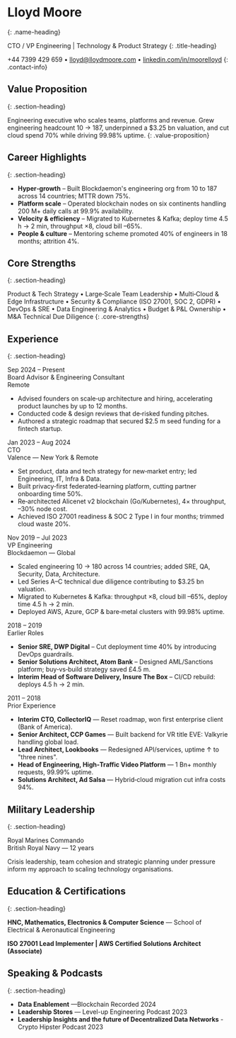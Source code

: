 # Lloyd Moore
{: .name-heading}

CTO / VP Engineering | Technology & Product Strategy
{: .title-heading}

<span>+44 7399 429 659</span> • 
<span><a href="mailto:lloyd@lloydmoore.com">lloyd@lloydmoore.com</a></span> • 
<span><a href="https://linkedin.com/in/moorelloyd">linkedin.com/in/moorelloyd</a></span>
{: .contact-info}

## Value Proposition
{: .section-heading}

Engineering executive who scales teams, platforms and revenue. Grew engineering headcount 10 → 187, underpinned a $3.25 bn valuation, and cut cloud spend 70% while driving 99.98% uptime.
{: .value-proposition}

## Career Highlights
{: .section-heading}

- **Hyper‑growth** – Built Blockdaemon's engineering org from 10 to 187 across 14 countries; MTTR down 75%.
- **Platform scale** – Operated blockchain nodes on six continents handling 200 M+ daily calls at 99.9% availability.
- **Velocity & efficiency** – Migrated to Kubernetes & Kafka; deploy time 4.5 h → 2 min, throughput ×8, cloud bill –65%.
- **People & culture** – Mentoring scheme promoted 40% of engineers in 18 months; attrition 4%.

## Core Strengths
{: .section-heading}

Product & Tech Strategy • Large‑Scale Team Leadership • Multi‑Cloud & Edge Infrastructure • Security & Compliance (ISO 27001, SOC 2, GDPR) • DevOps & SRE • Data Engineering & Analytics • Budget & P&L Ownership • M&A Technical Due Diligence
{: .core-strengths}

## Experience
{: .section-heading}

<div class="resume-entry" markdown="1">
<div class="resume-date">Sep 2024 – Present</div>
<div class="resume-content">
<div class="resume-position">Board Advisor & Engineering Consultant</div>
<div class="resume-company">Remote</div>
<div class="resume-description" markdown="1">

- Advised founders on scale‑up architecture and hiring, accelerating product launches by up to 12 months.
- Conducted code & design reviews that de‑risked funding pitches.
- Authored a strategic roadmap that secured $2.5 m seed funding for a fintech startup.

</div>
</div>
</div>

<div class="resume-entry" markdown="1">
<div class="resume-date">Jan 2023 – Aug 2024</div>
<div class="resume-content">
<div class="resume-position">CTO</div>
<div class="resume-company">Valence — New York & Remote</div>
<div class="resume-description" markdown="1">

- Set product, data and tech strategy for new‑market entry; led Engineering, IT, Infra & Data.
- Built privacy‑first federated‑learning platform, cutting partner onboarding time 50%.
- Re‑architected Alicenet v2 blockchain (Go/Kubernetes), 4× throughput, –30% node cost.
- Achieved ISO 27001 readiness & SOC 2 Type I in four months; trimmed cloud waste 20%.

</div>
</div>
</div>

<div class="resume-entry" markdown="1">
<div class="resume-date">Nov 2019 – Jul 2023</div>
<div class="resume-content">
<div class="resume-position">VP Engineering</div>
<div class="resume-company">Blockdaemon — Global</div>
<div class="resume-description" markdown="1">

- Scaled engineering 10 → 180 across 14 countries; added SRE, QA, Security, Data, Architecture.
- Led Series A–C technical due diligence contributing to $3.25 bn valuation.
- Migrated to Kubernetes & Kafka: throughput ×8, cloud bill –65%, deploy time 4.5 h → 2 min.
- Deployed AWS, Azure, GCP & bare‑metal clusters with 99.98% uptime.

</div>
</div>
</div>

<div class="resume-entry" markdown="1">
<div class="resume-date">2018 – 2019</div>
<div class="resume-content">
<div class="resume-position">Earlier Roles</div>
<div class="resume-company"></div>
<div class="resume-description" markdown="1">

- **Senior SRE, DWP Digital** – Cut deployment time 40% by introducing DevOps guardrails.
- **Senior Solutions Architect, Atom Bank** – Designed AML/Sanctions platform; buy‑vs‑build strategy saved £4.5 m.
- **Interim Head of Software Delivery, Insure The Box** – CI/CD rebuild: deploys 4.5 h → 2 min.

</div>
</div>
</div>

<div class="resume-entry" markdown="1">
<div class="resume-date">2011 – 2018</div>
<div class="resume-content">
<div class="resume-position">Prior Experience</div>
<div class="resume-company"></div>
<div class="resume-description" markdown="1">

- **Interim CTO, CollectorIQ** — Reset roadmap, won first enterprise client (Bank of America).
- **Senior Architect, CCP Games** — Built backend for VR title EVE: Valkyrie handling global load.
- **Lead Architect, Lookbooks** — Redesigned API/services, uptime ↑ to "three nines".
- **Head of Engineering, High‑Traffic Video Platform** — 1 Bn+ monthly requests, 99.99% uptime.
- **Solutions Architect, Ad Salsa** — Hybrid‑cloud migration cut infra costs 94%.

</div>
</div>
</div>

## Military Leadership
{: .section-heading}

<div class="resume-entry" markdown="1">
<div class="resume-date"></div>
<div class="resume-content">
<div class="resume-position">Royal Marines Commando</div>
<div class="resume-company">British Royal Navy — 12 years</div>
<div class="resume-description" markdown="1">

Crisis leadership, team cohesion and strategic planning under pressure inform my approach to scaling technology organisations.

</div>
</div>
</div>

## Education & Certifications
{: .section-heading}

<div class="resume-entry" markdown="1">
<div class="resume-date"></div>
<div class="resume-content">
<div class="resume-description" markdown="1">

**HNC, Mathematics, Electronics & Computer Science** — School of Electrical & Aeronautical Engineering

**ISO 27001 Lead Implementer | AWS Certified Solutions Architect (Associate)**

</div>
</div>
</div>

## Speaking & Podcasts
{: .section-heading}

<div class="resume-entry" markdown="1">
<div class="resume-date"></div>
<div class="resume-content">
<div class="resume-description" markdown="1">

- **Data Enablement** —Blockchain Recorded 2024 
- **Leadership Stores** — Level-up Engineering Podcast 2023
- **Leadership Insights and the future of Decentralized Data Networks** - Crypto Hipster Podcast 2023

</div>
</div>
</div>
